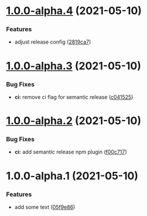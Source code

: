 # [1.0.0-alpha.4](https://github.com/andrew-secret/example-alpha-release/compare/v1.0.0-alpha.3...v1.0.0-alpha.4) (2021-05-10)


### Features

* adjust release config ([2819ca7](https://github.com/andrew-secret/example-alpha-release/commit/2819ca760a7143f3938fecfc419396a3864953a3))

# [1.0.0-alpha.3](https://github.com/andrew-secret/example-alpha-release/compare/v1.0.0-alpha.2...v1.0.0-alpha.3) (2021-05-10)


### Bug Fixes

* **ci:** remove ci flag for semantic release ([c041525](https://github.com/andrew-secret/example-alpha-release/commit/c04152508cc152a05ccf2629ffa8db6cf4978f15))

# [1.0.0-alpha.2](https://github.com/andrew-secret/example-alpha-release/compare/v1.0.0-alpha.1...v1.0.0-alpha.2) (2021-05-10)


### Bug Fixes

* **ci:** add semantic release npm plugin ([f00c717](https://github.com/andrew-secret/example-alpha-release/commit/f00c7179ac8b8bffe3b7d3ea1ad607fab7bd7474))

# 1.0.0-alpha.1 (2021-05-10)


### Features

* add some text ([05f9e86](https://github.com/andrew-secret/example-alpha-release/commit/05f9e864941eeb364bddc266b825a9082488aa37))
